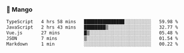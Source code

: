 ### 🥭 Mango

<!--START_SECTION:waka-->

```txt
TypeScript   4 hrs 58 mins   ███████████████░░░░░░░░░░   59.98 %
JavaScript   2 hrs 43 mins   ████████▒░░░░░░░░░░░░░░░░   32.77 %
Vue.js       27 mins         █▒░░░░░░░░░░░░░░░░░░░░░░░   05.48 %
JSON         7 mins          ▒░░░░░░░░░░░░░░░░░░░░░░░░   01.54 %
Markdown     1 min           ░░░░░░░░░░░░░░░░░░░░░░░░░   00.22 %
```

<!--END_SECTION:waka-->

